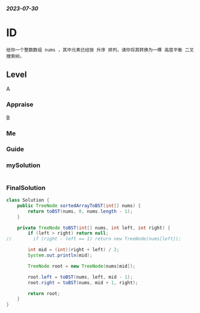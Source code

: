 ##### 2023-07-30
# ID
```
给你一个整数数组 nums ，其中元素已经按 升序 排列，请你将其转换为一棵 高度平衡 二叉搜索树。
```
## Level
A
### Appraise
B
### Me



### Guide


### mySolution
```java

```
### FinalSolution
```java
class Solution {
    public TreeNode sortedArrayToBST(int[] nums) {
        return toBST(nums, 0, nums.length - 1);
    }

    private TreeNode toBST(int[] nums, int left, int right) {
        if (left > right) return null;
//        if (right - left == 1) return new TreeNode(nums[left]);

        int mid = (int)(right + left) / 2;
        System.out.println(mid);

        TreeNode root = new TreeNode(nums[mid]);

        root.left = toBST(nums, left, mid - 1);
        root.right = toBST(nums, mid + 1, right);

        return root;
    }
}
```